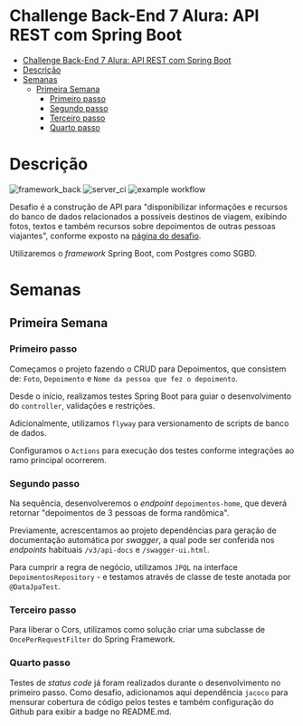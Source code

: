 Challenge Back-End 7 Alura: API REST com Spring Boot
==========================

<!-- TOC -->
* [Challenge Back-End 7 Alura: API REST com Spring Boot](#challenge-back-end-7-alura-api-rest-com-spring-boot)
* [Descrição](#descrição)
* [Semanas](#semanas)
  * [Primeira Semana](#primeira-semana-)
    * [Primeiro passo](#primeiro-passo)
    * [Segundo passo](#segundo-passo)
    * [Terceiro passo](#terceiro-passo)
    * [Quarto passo](#quarto-passo)
<!-- TOC -->

# Descrição

![framework_back](https://img.shields.io/badge/Spring_Boot-F2F4F9?style=for-the-badge&logo=spring-boot)
![server_ci](https://img.shields.io/badge/Github%20Actions-282a2e?style=for-the-badge&logo=githubactions&logoColor=367cfe)
![example workflow](https://github.com/vsantsal/alura-challenge-backend-7/actions/workflows/maven.yml/badge.svg)

Desafio é a construção de API para "disponibilizar informações e recursos do banco de dados relacionados a possíveis destinos de viagem, exibindo fotos, textos e também recursos sobre depoimentos de outras pessoas viajantes", conforme exposto na [página do desafio](https://www.alura.com.br/challenges/back-end-7).

Utilizaremos o *framework* Spring Boot, com Postgres como SGBD.

# Semanas

## Primeira Semana 

### Primeiro passo

Começamos o projeto fazendo o CRUD para Depoimentos, que consistem de: `Foto`, `Depoimento` e `Nome da pessoa que fez o depoimento`.

Desde o início, realizamos testes Spring Boot para guiar o desenvolvimento do `controller`, validações e restrições.

Adicionalmente, utilizamos `flyway` para versionamento de scripts de banco de dados.

Configuramos o `Actions` para execução dos testes conforme integrações ao ramo principal ocorrerem.

### Segundo passo

Na sequência, desenvolveremos o *endpoint* `depoimentos-home`, que deverá retornar "depoimentos de 3 pessoas de forma randômica".

Previamente, acrescentamos ao projeto dependências para geração de documentação automática por *swagger*, a qual pode ser conferida nos *endpoints* habituais `/v3/api-docs` e `/swagger-ui.html`.

Para cumprir a regra de negócio, utilizamos `JPQL` na interface `DepoimentosRepository` - e testamos através de classe de teste anotada por `@DataJpaTest`.

### Terceiro passo

Para liberar o Cors, utilizamos como solução criar uma subclasse de `OncePerRequestFilter` do Spring Framework.

### Quarto passo

Testes de *status code* já foram realizados durante o desenvolvimento no primeiro passo. Como desafio, adicionamos aqui dependência `jacoco` para mensurar cobertura de código pelos testes e também configuração do Github para exibir a badge no README.md.
